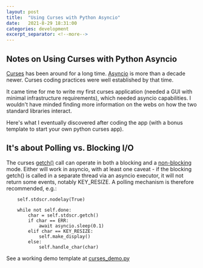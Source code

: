 ```yaml
---
layout: post
title:  "Using Curses with Python Asyncio"
date:   2021-8-29 18:31:00
categories: development
excerpt_separator: <!--more-->
---
```


## Notes on Using Curses with Python Asyncio

[Curses](https://en.wikipedia.org/wiki/Curses_(programming_library)) has been
around for a long time.
[Asyncio](https://docs.python.org/3/library/asyncio.html) is more than a decade
newer. Curses coding practices were well established by that time.

It came time for me to write my first curses application (needed a GUI with
minimal infrastructure requirements), which needed asyncio capabilities. I
wouldn't have minded finding more information on the webs on how the two
standard libraries interact.

Here's what I eventually discovered after coding the app (with a bonus template
to start your own python curses app).

<!--more-->

## It's about Polling vs. Blocking I/O

The curses
[getch()](https://docs.python.org/3/library/curses.html#curses.window.getch)
call can operate in both a blocking and a
[non-blocking](https://docs.python.org/3/library/curses.html#curses.window.nodelay)
mode. Either will work in asyncio, with at least one caveat - if the blocking
getch() is called in a separate thread via an asyncio executor, it will not
return some events, notably KEY\_RESIZE. A polling mechanism is therefore
recommended, e.g.:


```
    self.stdscr.nodelay(True)

    while not self.done:
        char = self.stdscr.getch()
        if char == ERR:
            await asyncio.sleep(0.1)
        elif char == KEY_RESIZE:
            self.make_display()
        else:
            self.handle_char(char)
```

See a working demo template at
[curses\_demo.py](https://gist.github.com/davesteele/8838f03e0594ef11c89f77a7bca91206)
